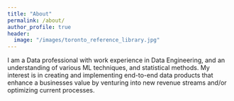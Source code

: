 ```yaml
---
title: "About"
permalink: /about/
author_profile: true
header:
  image: "/images/toronto_reference_library.jpg"
---
```


I am a Data professional with work experience in Data Engineering, and an understanding of various ML techniques, and 
statistical methods. My interest is in creating and implementing end-to-end data products that enhance a businesses value 
by venturing into new revenue streams and/or optimizing current processes.
